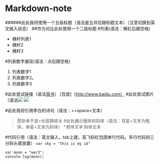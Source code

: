 # Markdown-note
######此处我将使用一个五级标题（语法是五井后跟标题文本）（注意切换到英文输入状态）
##作为对比此处使用一个二级标题
#列表(语法：横杠后跟空格)
- 横杆列表1
- 横杆2
- 横杆3

#列表数字展现(语法：点后跟空格)
1. 列表数字1
2. 列表数字2。
3. 列表数字3

#此处尝试链接（语法[简书](URL)）
[百度]（http://www.baidu.com）
#此处尝试图片（语法![](url)
![](http://upload-images.jianshu.io/upload_images/259-0ad0d0bfc1c608b6.jpg?imageMogr2/auto-orient/strip%7CimageView2/2/w/1240)

#此处我将引用李白的诗句（语法：>+space+文本） 
>愿斩单于首>长驱静铁关
#此处展示粗体和斜体（语法：双星+文本为粗体，单星+文本为斜体）
**粗体文本* 斜体文本


#代码引用（语法：英文输入，tab上键，高飞斜杠包围单行代码。多行代码则三分斜头尾放置）
`var sky = "this is my id"`
```
var moon = "war3";
console.log(moon);
```
